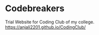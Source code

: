 # Codebreakers
Trial Website for Coding Club of my college.
https://anjali2201.github.io/CodingClub/
